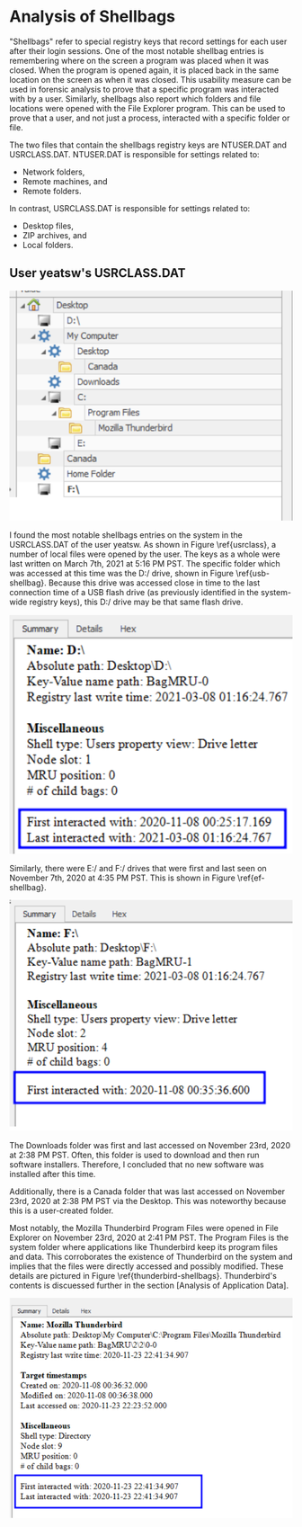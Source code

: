 # Analysis of Shellbags

"Shellbags" refer to special registry keys that record settings for each user after their login sessions. One of the most notable shellbag entries is remembering where on the screen a program was placed when it was closed. When the program is opened again, it is placed back in the same location on the screen as when it was closed. This usability measure can be used in forensic analysis to prove that a specific program was interacted with by a user. Similarly, shellbags also report which folders and file locations were opened with the File Explorer program. This can be used to prove that a user, and not just a process, interacted with a specific folder or file.

The two files that contain the shellbags registry keys are NTUSER.DAT and USRCLASS.DAT. NTUSER.DAT is responsible for settings related to:

- Network folders,
- Remote machines, and
- Remote folders.

In contrast, USRCLASS.DAT is responsible for settings related to:

- Desktop files,
- ZIP archives, and
- Local folders.

## User yeatsw's USRCLASS.DAT

![Record of files opened in the USRCLASS.DAT file.\label{usrclass}](./images/usrclass.png)

I found the most notable shellbags entries on the system in the USRCLASS.DAT of the user yeatsw. As shown in Figure \ref{usrclass}, a number of local files were opened by the user. The keys as a whole were last written on March 7th, 2021 at 5:16 PM PST. The specific folder which was accessed at this time was the D:/ drive, shown in Figure \ref{usb-shellbag}. Because this drive was accessed close in time to the last connection time of a USB flash drive (as previously identified in the system-wide registry keys), this D:/ drive may be that same flash drive.

![D:\\ drive opened in shellbags.\label{usb-shellbag}](./images/usb-shellbag.png)

Similarly, there were E:/ and F:/ drives that were first and last seen on November 7th, 2020 at 4:35 PM PST. This is shown in Figure \ref{ef-shellbag}.

![E:\\ and F:\\ drives opened in shellbags.\label{ef-shellbag}](./images/ef-shellbag.png)

The Downloads folder was first and last accessed on November 23rd, 2020 at 2:38 PM PST. Often, this folder is used to download and then run software installers. Therefore, I concluded that no new software was installed after this time.

Additionally, there is a Canada folder that was last accessed on November 23rd, 2020 at 2:38 PM PST via the Desktop. This was noteworthy because this is a user-created folder.

Most notably, the Mozilla Thunderbird Program Files were opened in File Explorer on November 23rd, 2020 at 2:41 PM PST. The Program Files is the system folder where applications like Thunderbird keep its program files and data. This corroborates the existence of Thunderbird on the system and implies that the files were directly accessed and possibly modified. These details are pictured in Figure \ref{thunderbird-shellbags}. Thunderbird's contents is discuessed further in the section [Analysis of Application Data].

![Thunderbird Program Files in shellbags.\label{thunderbird-shellbags}](./images/thunderbird-shellbags.png)
